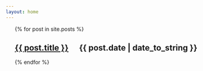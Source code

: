```yaml
---
layout: home
---
```


<ul style="list-style:none;">
  {% for post in site.posts %}
    <li>
        <a href="{{ post.url }}">
            <h2>
            {{ post.title }}
                <span style="float:right;">
                    {{ post.date | date_to_string }}
                </span>
            </h2>
        </a>
    </li>
  {% endfor %}
</ul>
